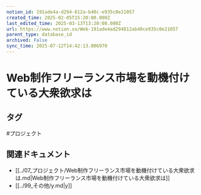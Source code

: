 ```yaml
---
notion_id: 191ade4a-d294-812a-b40c-e935c0e21057
created_time: 2025-02-05T15:20:00.000Z
last_edited_time: 2025-03-13T13:20:00.000Z
url: https://www.notion.so/Web-191ade4ad294812ab40ce935c0e21057
parent_type: database_id
archived: False
sync_time: 2025-07-12T14:42:13.006970
---
```


# Web制作フリーランス市場を動機付けている大衆欲求は



## タグ

#プロジェクト 

## 関連ドキュメント

- [[../07_プロジェクト/Web制作フリーランス市場を動機付けている大衆欲求は.md|Web制作フリーランス市場を動機付けている大衆欲求は]]
- [[../99_その他/y.md|y]]
